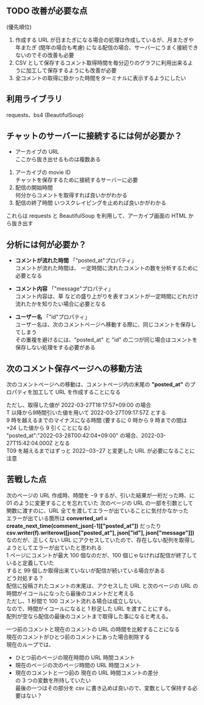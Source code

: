## TODO 改善が必要な点
(優先順位)  
1. 作成する URL が日またぎになる場合の処理は作成しているが、月またぎや年またぎ (閏年の場合も考慮) になる配信の場合、サーバーにうまく接続できないのでその改善も必要  
2. CSV として保存するコメント取得時間を毎分辺りのグラフに利用出来るように加工して保存するようにも改善が必要  
3. 全コメントの取得に掛かった時間をターミナルに表示するようにしたい  

## 利用ライブラリ
requests、bs4 (BeautifulSoup)　 

## チャットのサーバーに接続するには何が必要か？
- アーカイブの URL  
ここから抜き出せるものは複数ある  

1. アーカイブの movie ID  
チャットを保存するために接続するサーバーに必要  
2. 配信の開始時間  
何分からコメントを取得すれば良いかがわかる  
3. 配信の終了時間
いつスクレイピングを止めれば良いかがわかる  

これらは requests と BeautifulSoup を利用して、アーカイブ画面の HTML から抜き出す  


## 分析には何が必要か？
- **コメントが流れた時間** 「"posted_at"プロパティ」  
コメントが流れた時間は、 一定時間に流れたコメントの数を分析するために必要となる  

- **コメント内容** 「"message"プロパティ」  
コメント内容は、草 などの盛り上がりを表すコメントが一定時間にどれだけ流れたかを知りたい場合に必要となる  

- **ユーザー名** 「"id"プロパティ」  
ユーザー名は、次のコメントページへ移動する際に、同じコメントを保存してしまう  
その重複を避けるには、"posted_at" と "id" の二つが同じ場合はコメントを保存しない処理をする必要がある  


## 次のコメント保存ページへの移動方法
次のコメントページへの移動は、コメントページ内の末尾の **"posted_at"** のプロパティを加工して URL を作成することになる  

ただし、取得した値が 2022-03-27T18:17:57+09:00 の場合  
T 以降から9時間引いた値を用いて 2022-03-27T09:17:57Z とする  
9 時を越えるまでのマイナスになる時間 (要するに 0 時から 9 時までの間は +24 した値から 9 引くことになる)  
"posted_at":"2022-03-28T00:42:04+09:00" の場合、2022-03-27T15:42:04.000Z となる  
T09 を越えるまではずっと 2022−03−27 と変更した URL が必要になることに注意  


## 苦戦した点
次のページの URL 作成時、時間を −9 するが、引いた結果が一桁だった時、に 01 のように変更することを忘れていた
次のページの URL の一部を引数として関数に渡すのに、URL 全てを渡してエラーが出ていることに気付かなかった  
エラーが出ている箇所は **converted_url = create_next_time(comment_json[-1]["posted_at"])** だったり **csv.writer(f).writerow([json["posted_at"], json["id"], json["message"]])** なのだが、正しくない URL にアクセスしていたので、存在しない配列を取得しようとしてエラーが出ていたと思われる  
1 ページにコメントが最大 100 個なのだが、100 個じゃなければ配信が終了していると定義していた  
すると 99 個しか取得出来ていないが配信が続いている場合がある  
どう対処する？  
配信に投稿されたコメントの末尾は、アクセスした URL と次のページの URL の時間がイコールになったら最後のコメントだと考える  
ただし、1 秒間で 100 コメント流れる場合は成立しない。  
なので、時間がイコールになると 1 秒足した URL を渡すことにする。  
配列が空なら配信の最後のコメントまで取得した事になると考える。  




一つ前のコメントと現在のコメントの URL の時間を比較することになる  
現在のコメントがひとつ前のコメントにあった場合削除する  
現在のループでは、
- ひとつ前のページの現在時間の URL 時間コメント  
- 現在のページの次のページ時間の URL 時間コメント  
- 現在のコメントと一つ前の 現在の URL 時間コメントの差分  
の 3 つの変数を所持していたい  
最後の一つはその部分を csv に書き込めば良いので、変数として保持する必要はない？  